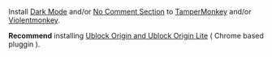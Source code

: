Install [Dark Mode](https://raw.githubusercontent.com/Apryed/AnimeFLV_DarkMode/main/AnimeFLV.user.js) and/or [No Comment Section](https://raw.githubusercontent.com/Apryed/AnimeFLV_DarkMode/main/AnimeFLV.user.js) to [TamperMonkey](https://www.tampermonkey.net/) and/or [Violentmonkey](https://violentmonkey.github.io/get-it/).

**Recommend** installing [Ublock Origin and Ublock Origin Lite](https://ublockorigin.com/es) ( Chrome based pluggin ).
